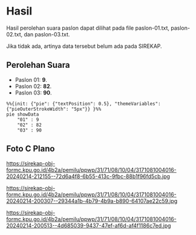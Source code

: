# Hasil

Hasil perolehan suara paslon dapat dilihat pada file paslon-01.txt, paslon-02.txt, dan paslon-03.txt.

Jika tidak ada, artinya data tersebut belum ada pada SIREKAP.

## Perolehan Suara

 * Paslon 01: **9**.
 * Paslon 02: **82**.
 * Paslon 03: **90**.

```mermaid
%%{init: {"pie": {"textPosition": 0.5}, "themeVariables": {"pieOuterStrokeWidth": "5px"}} }%%
pie showData
    "01" : 9
    "02" : 82
    "03" : 90
```
## Foto C Plano

https://sirekap-obj-formc.kpu.go.id/4b2a/pemilu/ppwp/31/71/08/10/04/3171081004016-20240214-212155--72d6a4f8-6b55-413c-9fbc-88b1f96fd5cb.jpg

https://sirekap-obj-formc.kpu.go.id/4b2a/pemilu/ppwp/31/71/08/10/04/3171081004016-20240214-200307--29344a1b-4b79-4b9a-b890-64107ae22c59.jpg

https://sirekap-obj-formc.kpu.go.id/4b2a/pemilu/ppwp/31/71/08/10/04/3171081004016-20240214-200513--4d685039-9437-47ef-af6d-af4f1186c7ed.jpg
